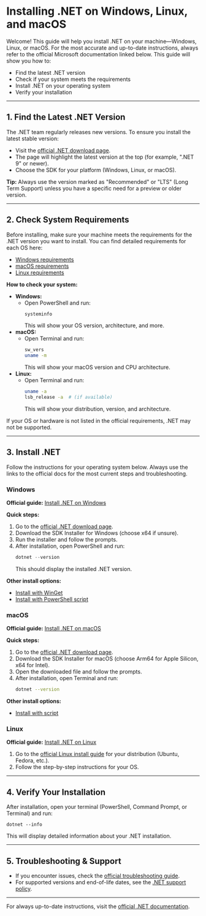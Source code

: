
# Installing .NET on Windows, Linux, and macOS

Welcome! This guide will help you install .NET on your machine—Windows, Linux, or macOS. For the most accurate and up-to-date instructions, always refer to the official Microsoft documentation linked below. This guide will show you how to:
- Find the latest .NET version
- Check if your system meets the requirements
- Install .NET on your operating system
- Verify your installation

---

## 1. Find the Latest .NET Version

The .NET team regularly releases new versions. To ensure you install the latest stable version:
- Visit the [official .NET download page](https://dotnet.microsoft.com/download/dotnet).
- The page will highlight the latest version at the top (for example, ".NET 9" or newer).
- Choose the SDK for your platform (Windows, Linux, or macOS).

**Tip:** Always use the version marked as "Recommended" or "LTS" (Long Term Support) unless you have a specific need for a preview or older version.

---

## 2. Check System Requirements

Before installing, make sure your machine meets the requirements for the .NET version you want to install. You can find detailed requirements for each OS here:
- [Windows requirements](https://learn.microsoft.com/en-us/dotnet/core/install/windows#supported-versions)
- [macOS requirements](https://learn.microsoft.com/en-us/dotnet/core/install/macos#supported-versions)
- [Linux requirements](https://learn.microsoft.com/en-us/dotnet/core/install/linux#supported-versions)

**How to check your system:**
- **Windows:**
  - Open PowerShell and run:
    ```powershell
    systeminfo
    ```
    This will show your OS version, architecture, and more.
- **macOS:**
  - Open Terminal and run:
    ```bash
    sw_vers
    uname -m
    ```
    This will show your macOS version and CPU architecture.
- **Linux:**
  - Open Terminal and run:
    ```bash
    uname -a
    lsb_release -a  # (if available)
    ```
    This will show your distribution, version, and architecture.

If your OS or hardware is not listed in the official requirements, .NET may not be supported.

---

## 3. Install .NET

Follow the instructions for your operating system below. Always use the links to the official docs for the most current steps and troubleshooting.

### Windows

**Official guide:** [Install .NET on Windows](https://learn.microsoft.com/en-us/dotnet/core/install/windows)

**Quick steps:**
1. Go to the [official .NET download page](https://dotnet.microsoft.com/download/dotnet).
2. Download the SDK Installer for Windows (choose x64 if unsure).
3. Run the installer and follow the prompts.
4. After installation, open PowerShell and run:
   ```powershell
   dotnet --version
   ```
   This should display the installed .NET version.

**Other install options:**
- [Install with WinGet](https://learn.microsoft.com/en-us/dotnet/core/install/windows#install-with-windows-package-manager-winget)
- [Install with PowerShell script](https://learn.microsoft.com/en-us/dotnet/core/install/windows#install-with-powershell)

### macOS

**Official guide:** [Install .NET on macOS](https://learn.microsoft.com/en-us/dotnet/core/install/macos)

**Quick steps:**
1. Go to the [official .NET download page](https://dotnet.microsoft.com/download/dotnet).
2. Download the SDK Installer for macOS (choose Arm64 for Apple Silicon, x64 for Intel).
3. Open the downloaded file and follow the prompts.
4. After installation, open Terminal and run:
   ```bash
   dotnet --version
   ```

**Other install options:**
- [Install with script](https://learn.microsoft.com/en-us/dotnet/core/install/macos#install-net-with-a-script)

### Linux

**Official guide:** [Install .NET on Linux](https://learn.microsoft.com/en-us/dotnet/core/install/linux)

1. Go to the [official Linux install guide](https://learn.microsoft.com/en-us/dotnet/core/install/linux) for your distribution (Ubuntu, Fedora, etc.).
2. Follow the step-by-step instructions for your OS.

---

## 4. Verify Your Installation

After installation, open your terminal (PowerShell, Command Prompt, or Terminal) and run:
```shell
dotnet --info
```
This will display detailed information about your .NET installation.

---

## 5. Troubleshooting & Support

- If you encounter issues, check the [official troubleshooting guide](https://learn.microsoft.com/en-us/dotnet/core/install/troubleshoot).
- For supported versions and end-of-life dates, see the [.NET support policy](https://dotnet.microsoft.com/platform/support/policy/dotnet-core).

---

For always up-to-date instructions, visit the [official .NET documentation](https://learn.microsoft.com/en-us/dotnet/core/install/).